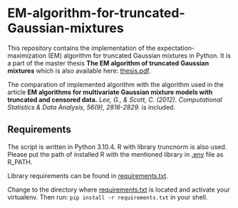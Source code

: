 # EM-algorithm-for-truncated-Gaussian-mixtures

This repository contains the implementation of the expectation-maximization (EM) algorithm for truncated Gaussian mixtures in Python. It is a part of the master thesis **The EM algorithm of truncated Gaussian mixtures** which is also available here: [thesis.pdf](Thesis.pdf).

The comparation of implemented algorithm with the algorithm used in the article **EM algorithms for multivariate Gaussian mixture models with truncated and censored data.** *Lee, G., & Scott, C. (2012). Computational Statistics & Data Analysis, 56(9), 2816-2829.* is included.

## Requirements
The script is written in Python 3.10.4. R with library truncnorm is also used. Please put the path of installed R with the mentioned library in [.env](.env) file as R_PATH.

Library requirements can be found in [requirements.txt](requirements.txt).

Change to the directory where [requirements.txt](requirements.txt) is located and activate your virtualenv. Then run: `pip install -r requirements.txt` in your shell.